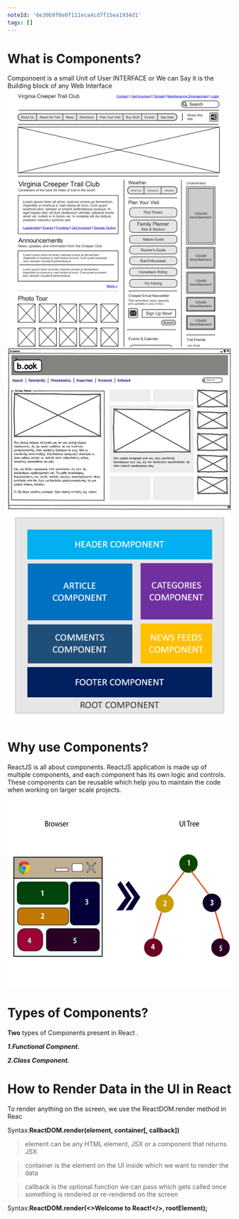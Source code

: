 ```yaml
---
noteId: '6e30b9f0e0f111eca4cd7f15ea1934d1'
tags: []
---
```


# What is Components?

Componoent is a small Unit of User INTERFACE or We can Say it is the Building block of any Web Interface
![What is Component1](./assets/5.jpg)
![What is Component2](./assets/3.jpg)
![What is Component3](./assets/1.png)

# Why use Components?

<p>ReactJS is all about components. ReactJS application is made up of multiple components, and each component has its own logic and controls. These components can be reusable which help you to maintain the code when working on larger scale projects.<p>

![Why we need component](./assets/reactjs-components.png)

# Types of Components?

**Two** types of Components present in React .

**_1.Functional Compnent._**

**_2.Class Component._**

# How to Render Data in the UI in React

To render anything on the screen, we use the ReactDOM.render method in Reac

Syntax:**ReactDOM.render(element, container[, callback])**

> element can be any HTML element, JSX or a component that returns JSX

> container is the element on the UI inside which we want to render the data

> callback is the optional function we can pass which gets called once something is rendered or re-rendered on the screen

Syntax:**ReactDOM.render(<>Welcome to React!</>, rootElement);**